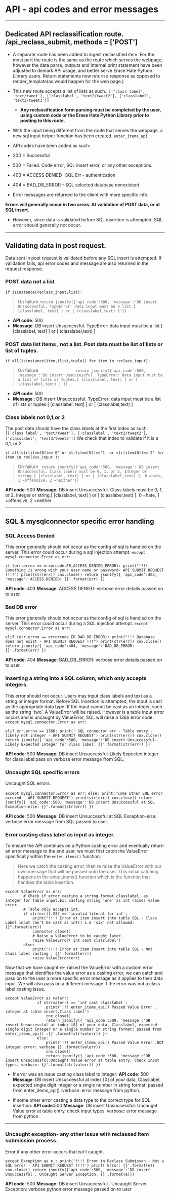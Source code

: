 # API - api codes and error messages
---

## Dedicated API reclassification route. /api_reclass_submit, methods = ['POST']

  * A separate route has been added to ingest reclassified item. For the most part the route is the same as the route which serves the webpage, however the data parse, outputs and internal print statement have been adjusted to demark API usage, and better serve Erase Hate Python Library users. Return statements now return a response as opposed to render_template(as would happen for the web page.)

  * This new route accepts a list of lists as such.:
  `[['class label', 'text/tweet'], ['classlabel', 'text2/tweet2'], ['classlabel', 'text3/tweet3']]`
      - **Any reclassification form parsing must be completed by the user, using custom code or the Erase Hate Python Library prior to posting to this route.**

   - With the input being different from the route that serves the webpage, a new sql input helper function has been created. `enter_items_api`

  * API codes have been added as such:
   - 200 = Successful
   - 500 = Failed. Code error, SQL insert error, or any other exceptions.
   - 403 = ACCESS DENIED -SQL Err - authentication
   - 404 = BAD_DB_ERROR - SQL selected database nonexistent

   - Error messages are returned to the client with more specific info.

 **Errors will generally occur in two areas. At validation of POST data, or at SQL insert.**
  - However, since data is validated before SQL insertion is attempted, SQL error should generally not occur.
---
##  Validating data in post request.
  Data sent in post request is validated before any SQL insert is attempted. If validation fails, api error codes and message are also returned in the request response.

### POST data not a list
`if isinstance(reclass_input,list):`
> On failure
  `return jsonify({'api_code':500, 'message':'DB insert Unsuccessful. TypeError: data input must be a list.[ [classlabel, text] ] or [ (classlabel,text) ]'})`

- **API code**: 500
- **Message**: DB insert Unsuccessful. TypeError: data input must be a list.[ [classlabel, text] ] or [ (classlabel,text) ]

### POST data list items , not a list. Post data must be list of lists or list of tuples.
`if all(isinstance(item,(list,tuple)) for item in reclass_input):`
> On failure
  `                return jsonify({'api_code':500, 'message':'DB insert Unsuccessful. TypeError: data input must be a list of lists or tuples.[ [classlabel, text] ] or [ (classlabel,text) ]'})`

- **API code**: 500
- **Message** : DB insert Unsuccessful. TypeError: data input must be a list of lists or tuples.[ [classlabel, text] ] or [ (classlabel,text) ]

### Class labels not 0,1,or 2
The post data should have the class labels at the first index as such:
`[['class label', 'text/tweet'], ['classlabel', 'text2/tweet2'], ['classlabel', 'text3/tweet3']]`
We check that index to validate if it is a 0,1, or 2.

`if all(str(item[0])=='0' or str(item[0])=='1' or str(item[0])=='2' for item in reclass_input ):`
> On failure
  ` return jsonify({'api_code':500, 'message':'DB insert Unsuccessful. Class labels must be 0, 1, or 2. Integer or string.[ [classlabel, text] ] or [ (classlabel,text) ]. 0 =hate, 1 =offensive, 2 =neither'})`

**API code**: 500
**Message**: DB insert Unsuccessful. Class labels must be 0, 1, or 2. Integer or string.[ [classlabel, text] ] or [ (classlabel,text) ]. 0 =hate, 1 =offensive, 2 =neither

---
## SQL & mysqlconnector specific error handling

### SQL Access Denied

This error generally should not occur as the config of sql is handled on the server. This error could occur during a sql injection attempt.
`except mysql.connector.Error as err:`

`if (err.errno == errorcode.ER_ACCESS_DENIED_ERROR):
                 print("!!!! Something is wrong with your user name or password- API SUBMIT REQUEST !!!!")
                 print(str(err))
                 cnx.close()
                 return jsonify({ 'api_code':403, 'message':'ACCESS DENIED: {}'.format(err) })`

**API code**: 403
**Message**: ACCESS DENIED: verbose error details passed  on to user.

### Bad DB error

This error generally should not occur as the config of sql is handled on the server. This error could occur during a SQL injection attempt.
`except mysql.connector.Error as err:`

`elif (err.errno == errorcode.ER_BAD_DB_ERROR):
                print("!!! Database does not exist - API SUBMIT REQUEST !!!")
                print(str(err))
                cnx.close()
                return jsonify({ 'api_code':404, 'message':'BAD_DB_ERROR: {}'.format(err) })`

**API code**: 404
**Message**: BAD_DB_ERROR: verbose error details passed on to user.

### Inserting a string into a SQL column, which only accepts integers.

This error should not occur. Users may input class labels and text as a string or integer format. Before SQL insertion is attempted, the input is cast as the appropriate data type. If the input cannot be cast as an integer, such as the string 'two'. A ValueError will be raised. However is a table input error occurs and is uncaught by ValueError, SQL will raise a 1366 error code.
`except mysql.connector.Error as err:`

`elif err.errno == 1366:
                print(' SQL connector err - Table entry - likely not integer - API SUBMIT REQUEST')
                print(str(err))
                cnx.close()
                return jsonify({ 'api_code':500, 'message':'DB insert Unsuccessful-Likely Expected integer for class label: {}'.format(str(err)) })`

**API code**: 500
**Message**: DB insert Unsuccessful-Likely Expected integer for class label:pass on verbose error message from SQL.

### Uncaught SQL specific errors

Uncaught SQL errors.

`except mysql.connector.Error as err:`
`else:
                print('Some other SQL error occured - API SUBMIT REQUEST')
                print(str(err))
                cnx.close()
                return jsonify({ 'api_code':500, 'message':'DB insert Unsuccessful at SQL Exception-else: {}'.format(str(err)) })`

**API code**: 500
**Message**: DB insert Unsuccessful at SQL Exception-else: verbose error message from SQL passed to user.

### Error casting class label as input as integer.

To ensure the API continues on a Python casting error and eventually return an error message to the end user, we must first catch the ValueError specifically within the `enter_items()` function.

> Here we catch the casting error, then re raise the ValueError with our own message that will be passed onto the user. This initial catching happens in the enter_items() function which is the function that handles the table insertion.

~~~~
except ValueError as err:
        # Check if error casting a string format classlabel, as integer for table input.Ex: casting string 'one' as int raises value error.
        # Table only accepts int.
        if str(err)[:23] == 'invalid literal for int':
            print("!!!! Error at item insert into table SQL - Class Label input can't be cast as int() i.e 'six' not allowed: {}".format(err))
            connector.close()
            # Raise a ValueError to be caught later.
            raise ValueError('int cast classlabel')
        else:
            print('!!!! Error at item insert into table SQL - Not Class label casting : {}'.format(err))
            raise ValueError(err)
~~~~~

Now that we have caught re- raised the ValueError with a custom error message that identifies the value error as a casting error, we can catch and pass on to the user a more specific error message as it applies to their data input. We will also pass on a different message if the error was not a class label casting issue.

~~~~~
except ValueError as valerr:
              if str(valerr) == 'int cast classlabel':
                  print('!!! enter_items_api() Passed Value Error . integer.at table insert.Class label')
                  cnx.close()
                  return jsonify({ 'api_code':500, 'message':'DB insert Unsuccessful at index [0] of your data, Classlabel, expected single digit integer or a single number in string format: passed from enter_items_api() :{}'.format(str(valerr)) })
              else:
                  print('!!! enter_items_api() Passed Value Error .NOT  integer error: verbose {}'.format(valerr))
                  cnx.close()
                  return jsonify({ 'api_code':500, 'message':'DB insert Unsuccessful:Uncaught Value error at table entry. check input types. verbose: {}'.format(str(valerr)) })
~~~~~

* If error was an issue casting class label to integer:
**API code**: 500
**Message**: DB insert Unsuccessful at index [0] of your data, Classlabel, expected single digit integer or a single number in string format: passed from enter_items_api() :verbose :error message from python.

* If some other error casting a data type to the correct type for SQL insertion:
**API code**:500
**Message**: DB insert Unsuccessful: Uncaught Value error at table entry. check input types. verbose: error message from python
---

### Uncaught exception- any other issue with reclassed item submission process.

Error if any other error occurs that isn't caught.

`except Exception as e :
              print('!!!! Error in Reclass Submisson - Not a SQL error - API SUBMIT REQUEST !!!!')
              print('Error: {}'.format(e))
              cnx.close()
              return jsonify({'api_code':500, 'message':'DB insert Unsuccessful . Uncaught Server Exception: {}'.format(e)})`

**API code**: 500
**Message**: DB insert Unsuccessful . Uncaught Server Exception: verbose python error message passed on to user
